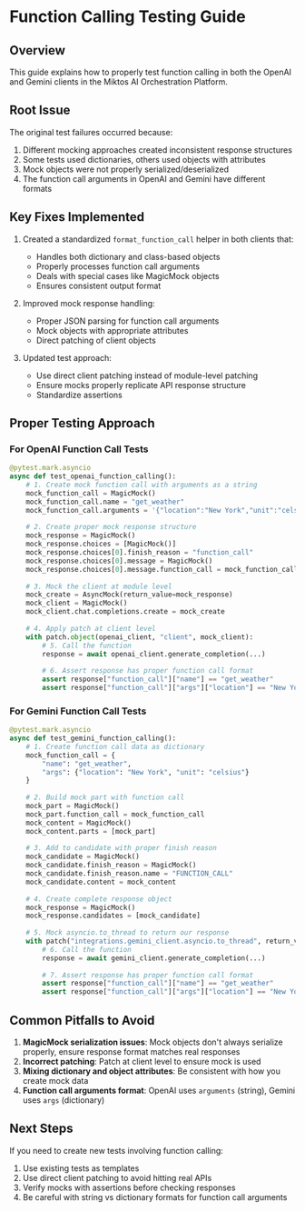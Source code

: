 # Function Calling Testing Guide

## Overview

This guide explains how to properly test function calling in both the OpenAI and Gemini clients in the Miktos AI Orchestration Platform.

## Root Issue

The original test failures occurred because:

1. Different mocking approaches created inconsistent response structures
2. Some tests used dictionaries, others used objects with attributes
3. Mock objects were not properly serialized/deserialized
4. The function call arguments in OpenAI and Gemini have different formats

## Key Fixes Implemented

1. Created a standardized `format_function_call` helper in both clients that:
   - Handles both dictionary and class-based objects
   - Properly processes function call arguments
   - Deals with special cases like MagicMock objects
   - Ensures consistent output format

2. Improved mock response handling:
   - Proper JSON parsing for function call arguments
   - Mock objects with appropriate attributes
   - Direct patching of client objects

3. Updated test approach:
   - Use direct client patching instead of module-level patching
   - Ensure mocks properly replicate API response structure
   - Standardize assertions

## Proper Testing Approach

### For OpenAI Function Call Tests

```python
@pytest.mark.asyncio
async def test_openai_function_calling():
    # 1. Create mock function call with arguments as a string
    mock_function_call = MagicMock()
    mock_function_call.name = "get_weather"
    mock_function_call.arguments = '{"location":"New York","unit":"celsius"}'
    
    # 2. Create proper mock response structure
    mock_response = MagicMock()
    mock_response.choices = [MagicMock()]
    mock_response.choices[0].finish_reason = "function_call"
    mock_response.choices[0].message = MagicMock()
    mock_response.choices[0].message.function_call = mock_function_call
    
    # 3. Mock the client at module level
    mock_create = AsyncMock(return_value=mock_response)
    mock_client = MagicMock()
    mock_client.chat.completions.create = mock_create
    
    # 4. Apply patch at client level
    with patch.object(openai_client, "client", mock_client):
        # 5. Call the function
        response = await openai_client.generate_completion(...)
        
        # 6. Assert response has proper function call format
        assert response["function_call"]["name"] == "get_weather"
        assert response["function_call"]["args"]["location"] == "New York"
```

### For Gemini Function Call Tests

```python
@pytest.mark.asyncio
async def test_gemini_function_calling():
    # 1. Create function call data as dictionary
    mock_function_call = {
        "name": "get_weather",
        "args": {"location": "New York", "unit": "celsius"}
    }
    
    # 2. Build mock part with function call
    mock_part = MagicMock()
    mock_part.function_call = mock_function_call
    mock_content = MagicMock()
    mock_content.parts = [mock_part]
    
    # 3. Add to candidate with proper finish reason
    mock_candidate = MagicMock()
    mock_candidate.finish_reason = MagicMock()
    mock_candidate.finish_reason.name = "FUNCTION_CALL"
    mock_candidate.content = mock_content
    
    # 4. Create complete response object 
    mock_response = MagicMock()
    mock_response.candidates = [mock_candidate]
    
    # 5. Mock asyncio.to_thread to return our response
    with patch("integrations.gemini_client.asyncio.to_thread", return_value=mock_response):
        # 6. Call the function
        response = await gemini_client.generate_completion(...)
        
        # 7. Assert response has proper function call format
        assert response["function_call"]["name"] == "get_weather"
        assert response["function_call"]["args"]["location"] == "New York"
```

## Common Pitfalls to Avoid

1. **MagicMock serialization issues**: Mock objects don't always serialize properly, ensure response format matches real responses
2. **Incorrect patching**: Patch at client level to ensure mock is used
3. **Mixing dictionary and object attributes**: Be consistent with how you create mock data
4. **Function call arguments format**: OpenAI uses `arguments` (string), Gemini uses `args` (dictionary)

## Next Steps

If you need to create new tests involving function calling:

1. Use existing tests as templates
2. Use direct client patching to avoid hitting real APIs
3. Verify mocks with assertions before checking responses
4. Be careful with string vs dictionary formats for function call arguments
